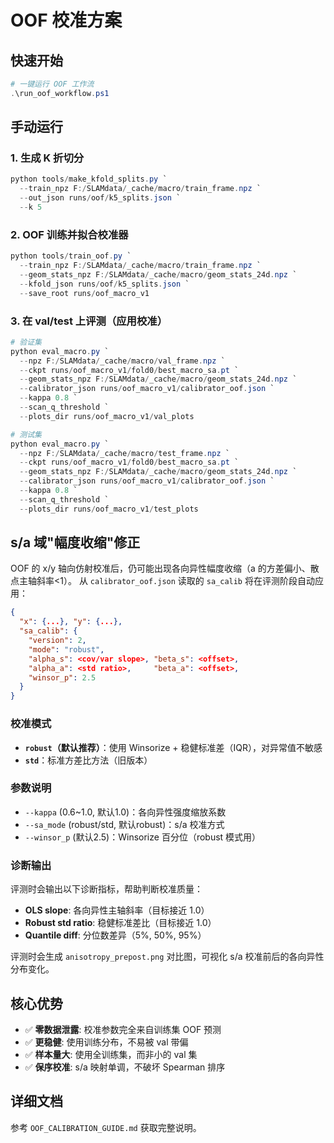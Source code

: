 # OOF 校准方案

## 快速开始

```powershell
# 一键运行 OOF 工作流
.\run_oof_workflow.ps1
```

## 手动运行

### 1. 生成 K 折切分

```powershell
python tools/make_kfold_splits.py `
  --train_npz F:/SLAMdata/_cache/macro/train_frame.npz `
  --out_json runs/oof/k5_splits.json `
  --k 5
```

### 2. OOF 训练并拟合校准器

```powershell
python tools/train_oof.py `
  --train_npz F:/SLAMdata/_cache/macro/train_frame.npz `
  --geom_stats_npz F:/SLAMdata/_cache/macro/geom_stats_24d.npz `
  --kfold_json runs/oof/k5_splits.json `
  --save_root runs/oof_macro_v1
```

### 3. 在 val/test 上评测（应用校准）

```powershell
# 验证集
python eval_macro.py `
  --npz F:/SLAMdata/_cache/macro/val_frame.npz `
  --ckpt runs/oof_macro_v1/fold0/best_macro_sa.pt `
  --geom_stats_npz F:/SLAMdata/_cache/macro/geom_stats_24d.npz `
  --calibrator_json runs/oof_macro_v1/calibrator_oof.json `
  --kappa 0.8 `
  --scan_q_threshold `
  --plots_dir runs/oof_macro_v1/val_plots

# 测试集
python eval_macro.py `
  --npz F:/SLAMdata/_cache/macro/test_frame.npz `
  --ckpt runs/oof_macro_v1/fold0/best_macro_sa.pt `
  --geom_stats_npz F:/SLAMdata/_cache/macro/geom_stats_24d.npz `
  --calibrator_json runs/oof_macro_v1/calibrator_oof.json `
  --kappa 0.8 `
  --scan_q_threshold `
  --plots_dir runs/oof_macro_v1/test_plots
```

## s/a 域"幅度收缩"修正

OOF 的 x/y 轴向仿射校准后，仍可能出现各向异性幅度收缩（a 的方差偏小、散点主轴斜率<1）。
从 `calibrator_oof.json` 读取的 `sa_calib` 将在评测阶段自动应用：

```json
{
  "x": {...}, "y": {...},
  "sa_calib": {
    "version": 2,
    "mode": "robust",
    "alpha_s": <cov/var slope>, "beta_s": <offset>,
    "alpha_a": <std ratio>,     "beta_a": <offset>,
    "winsor_p": 2.5
  }
}
```

### 校准模式

- **`robust`（默认推荐）**：使用 Winsorize + 稳健标准差（IQR），对异常值不敏感
- **`std`**：标准方差比方法（旧版本）

### 参数说明

- `--kappa` (0.6~1.0, 默认1.0)：各向异性强度缩放系数
- `--sa_mode` (robust/std, 默认robust)：s/a 校准方式
- `--winsor_p` (默认2.5)：Winsorize 百分位（robust 模式用）

### 诊断输出

评测时会输出以下诊断指标，帮助判断校准质量：
- **OLS slope**: 各向异性主轴斜率（目标接近 1.0）
- **Robust std ratio**: 稳健标准差比（目标接近 1.0）
- **Quantile diff**: 分位数差异（5%, 50%, 95%）

评测时会生成 `anisotropy_prepost.png` 对比图，可视化 s/a 校准前后的各向异性分布变化。

## 核心优势

- ✅ **零数据泄露**: 校准参数完全来自训练集 OOF 预测
- ✅ **更稳健**: 使用训练分布，不易被 val 带偏
- ✅ **样本量大**: 使用全训练集，而非小的 val 集
- ✅ **保序校准**: s/a 映射单调，不破坏 Spearman 排序

## 详细文档

参考 `OOF_CALIBRATION_GUIDE.md` 获取完整说明。
